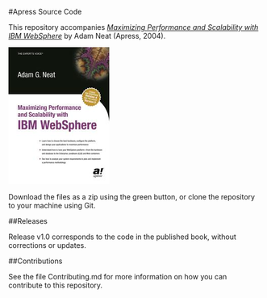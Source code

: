 #Apress Source Code

This repository accompanies [*Maximizing Performance and Scalability with IBM WebSphere*](http://www.apress.com/9781590591307) by Adam Neat (Apress, 2004).

![Cover image](9781590591307.jpg)

Download the files as a zip using the green button, or clone the repository to your machine using Git.

##Releases

Release v1.0 corresponds to the code in the published book, without corrections or updates.

##Contributions

See the file Contributing.md for more information on how you can contribute to this repository.
